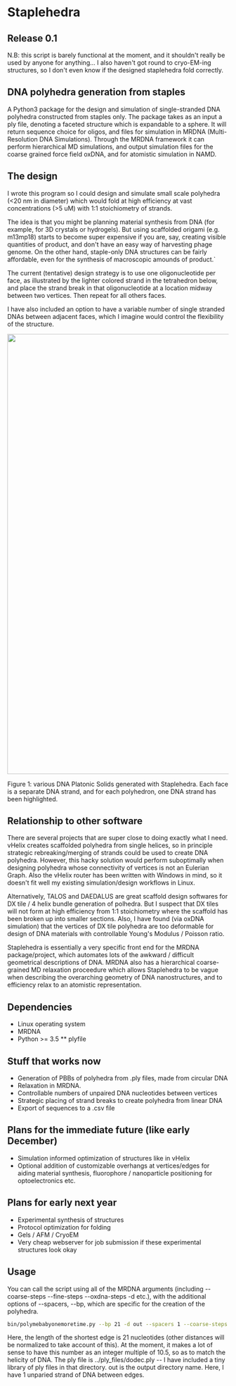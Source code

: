 # Staplehedra

## Release 0.1

N.B: this script is barely functional at the moment, and it shouldn't really be used by anyone for anything... I also haven't got round to cryo-EM-ing structures, so I don't even know if the designed staplehedra fold correctly.  

## DNA polyhedra generation from staples

A Python3 package for the design and simulation of single-stranded DNA polyhedra constructed from staples only. The package takes as an input a ply file, denoting a faceted structure which is expandable to a sphere. It will return sequence choice for oligos, and files for simulation in MRDNA (Multi-Resolution DNA Simulations). Through the MRDNA framework it can perform hierarchical MD simulations, and output simulation files for the coarse grained force field oxDNA, and for atomistic simulation in NAMD.

## The design

I wrote this program so I could design and simulate small scale polyhedra (<20 nm in diameter) which would fold at high efficiency at vast concentrations (>5 uM) with 1:1 stoichiometry of strands. 

The idea is that you might be planning material synthesis from DNA (for example, for 3D crystals or hydrogels). But using scaffolded origami (e.g. m13mp18) starts to become super expensive if you are, say, creating visible quantities of product, and don't have an easy way of harvesting phage genome. On the other hand, staple-only DNA structures can be fairly affordable, even for the synthesis of macroscopic amounds of product.`

The current (tentative) design strategy is to use one oligonucleotide per face, as illustrated by the lighter colored strand in the tetrahedron below, and place the strand break in that oligonucleotide at a location midway between two vertices. Then repeat for all others faces.

I have also included an option to have a variable number of single stranded DNAs between adjacent faces, which I imagine would control the flexibility of the structure.

<img src="https://i.imgur.com/R2x5KzT.png" width="1000"/>

Figure 1: various DNA Platonic Solids generated with Staplehedra. Each face is a separate DNA strand, and for each polyhedron, one DNA strand has been highlighted.

## Relationship to other software

There are several projects that are super close to doing exactly what I need. vHelix creates scaffolded polyhedra from single helices, so in principle strategic rebreaking/merging of strands could be used to create DNA polyhedra. However, this hacky solution would perform suboptimally when designing polyhedra whose connectivity of vertices is not an Eulerian Graph. Also the vHelix router has been written with Windows in mind, so it doesn't fit well my existing simulation/design workflows in Linux.

Alternatively, TALOS and DAEDALUS are great scaffold design softwares for DX tile / 4 helix bundle generation of polhedra. But I suspect that DX tiles will not form at high efficiency from 1:1 stoichiometry where the scaffold has been broken up into smaller sections. Also, I have found (via oxDNA simulation) that the vertices of DX tile polyhedra are too deformable for design of DNA materials with controllable Young's Modulus / Poisson ratio.

Staplehedra is essentially a very specific front end for the MRDNA package/project, which automates lots of the awkward / difficult geometrical descriptions of DNA. MRDNA also has a hierarchical coarse-grained MD relaxation proceedure which allows Staplehedra to be vague when describing the overarching geometry of DNA nanostructures, and to efficiency relax to an atomistic representation.

## Dependencies

* Linux operating system 
* MRDNA
* Python >= 3.5
** plyfile 

## Stuff that works now

* Generation of PBBs of polyhedra from .ply files, made from circular DNA
* Relaxation in MRDNA.
* Controllable numbers of unpaired DNA nucleotides between vertices 
* Strategic placing of strand breaks to create polyhedra from linear DNA
* Export of sequences to a .csv file

## Plans for the immediate future (like early December)

* Simulation informed optimization of structures like in vHelix
* Optional addition of customizable overhangs at vertices/edges for aiding material synthesis, fluorophore / nanoparticle positioning for optoelectronics etc.

## Plans for early next year

* Experimental synthesis of structures
* Protocol optimization for folding
* Gels / AFM / CryoEM 
* Very cheap webserver for job submission if these experimental structures look okay

## Usage

You can call the script using all of the MRDNA arguments (including --coarse-steps --fine-steps --oxdna-steps -d etc.), with the additional options of --spacers, --bp, which are specific for the creation of the polyhedra.

```bash
bin/polymebabyonemoretime.py --bp 21 -d out --spacers 1 --coarse-steps 1e5 --fine-steps 1e5 ../ply_files/dodec.ply
```

Here, the length of the shortest edge is 21 nucleotides (other distances will be normalized to take account of this). At the moment, it makes a lot of sense to have this number as an integer multiple of 10.5, so as to match the helicity of DNA. The ply file is ../ply_files/dodec.ply -- I have included a tiny library of ply files in that directory. out is the output directory name. Here, I have 1 unparied strand of DNA between edges.
